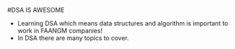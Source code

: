 #DSA IS AWESOME

- Learning DSA which means data structures and algorithm is important to work in FAANGM companies!
- In DSA there are many topics to cover.